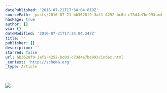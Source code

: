 ```yaml
---
datePublished: '2016-07-21T17:34:04.810Z'
sourcePath: _posts/2016-07-21-bb3628f9-3af1-4252-bc0d-c73d4e7be993.md
hasPage: true
author: []
via: {}
dateModified: '2016-07-21T17:34:04.343Z'
title: ''
publisher: {}
description: ''
starred: false
url: bb3628f9-3af1-4252-bc0d-c73d4e7be993/index.html
_context: 'http://schema.org'
_type: Article

---
```

![](https://the-grid-user-content.s3-us-west-2.amazonaws.com/68c34333-36a6-4cd4-8915-284c3920bb38.jpg)